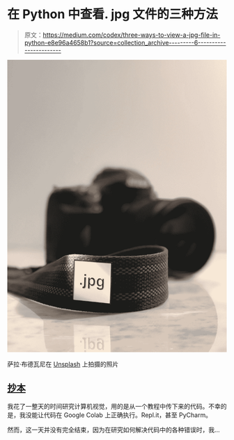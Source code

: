 # 在 Python 中查看. jpg 文件的三种方法

> 原文：<https://medium.com/codex/three-ways-to-view-a-jpg-file-in-python-e8e96a4658b1?source=collection_archive---------6----------------------->

![](img/1c9f260a5159af3623540e6c1f6d8702.png)

萨拉·布德瓦尼在 [Unsplash](https://unsplash.com?utm_source=medium&utm_medium=referral) 上拍摄的照片

## [抄本](http://medium.com/codex)

我花了一整天的时间研究计算机视觉，用的是从一个教程中传下来的代码。不幸的是，我没能让代码在 Google Colab 上正确执行。Repl.it，甚至 PyCharm。

然而，这一天并没有完全结束，因为在研究如何解决代码中的各种错误时，我…